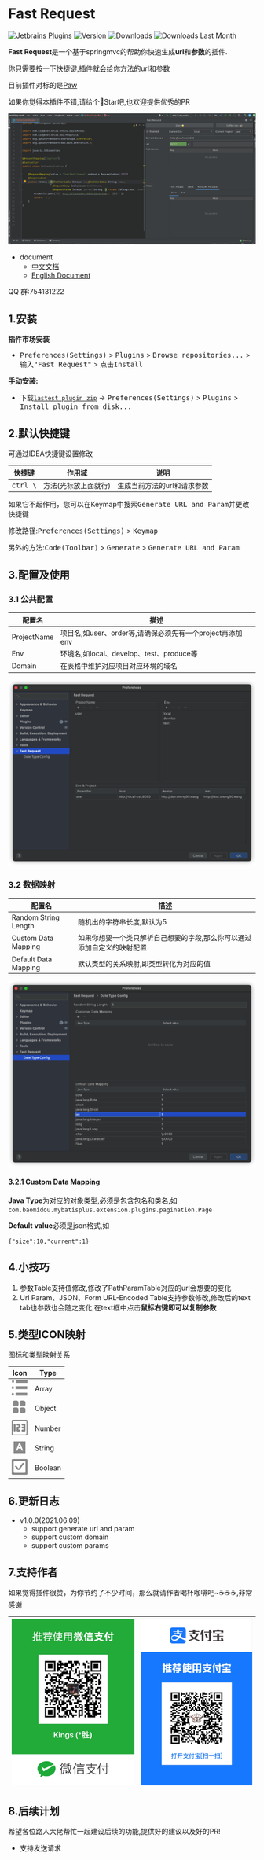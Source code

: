 # Fast Request

[![Jetbrains Plugins][plugin-img]][plugin]
![Version](http://phpstorm.espend.de/badge/16988/version)
![Downloads](http://phpstorm.espend.de/badge/16988/downloads)
![Downloads Last Month](http://phpstorm.espend.de/badge/16988/last-month)

**Fast Request**是一个基于springmvc的帮助你快速生成**url**和**参数**的插件.

你只需要按一下快捷键,插件就会给你方法的url和参数

目前插件对标的是[Paw](https://paw.cloud/)

如果你觉得本插件不错,请给个🌟Star吧,也欢迎提供优秀的PR

![example](./screenshot/example.gif)

- document
    * [中文文档](README.zh_CN.md)
    * [English Document](README.md)

QQ 群:754131222

## 1.安装

**插件市场安装**

- <kbd>Preferences(Settings)</kbd> > <kbd>Plugins</kbd> > <kbd>Browse repositories...</kbd> > <kbd>输入"Fast
  Request"</kbd> > <kbd>点击Install</kbd>

**手动安装:**

- 下载[`lastest plugin zip`][latest-release] -> <kbd>Preferences(Settings)</kbd> > <kbd>Plugins</kbd> > <kbd>Install
  plugin from disk...</kbd>

## 2.默认快捷键
可通过IDEA快捷键设置修改

|快捷键|作用域|说明|
| --- | --- | --- |
| <kbd> ctrl \ </kbd> | 方法(光标放上面就行) | 生成当前方法的url和请求参数 |

如果它不起作用，您可以在Keymap中搜索<kbd>Generate URL and Param</kbd>并更改快捷键

修改路径:<kbd>Preferences(Settings)</kbd> > <kbd>Keymap</kbd>

另外的方法:<kbd>Code(Toolbar)</kbd> > <kbd>Generate</kbd> > <kbd>Generate URL and Param</kbd>

## 3.配置及使用

### 3.1 公共配置
|配置名|描述|
| --- | --- |
|ProjectName|项目名,如user、order等,请确保必须先有一个project再添加env|
|Env|环境名,如local、develop、test、produce等|
|Domain|在表格中维护对应项目对应环境的域名|

![](./screenshot/commonConfig.png)

### 3.2 数据映射
|配置名|描述|
| --- | --- |
|Random String Length|随机出的字符串长度,默认为5|
|Custom Data Mapping|如果你想要一个类只解析自己想要的字段,那么你可以通过添加自定义的映射配置|
|Default Data Mapping|默认类型的关系映射,即类型转化为对应的值|

![](./screenshot/dataMapping.png)

#### 3.2.1 Custom Data Mapping
**Java Type**为对应的对象类型,必须是包含包名和类名,如`com.baomidou.mybatisplus.extension.plugins.pagination.Page`

**Default value**必须是json格式,如
```
{"size":10,"current":1}
```

## 4.小技巧
1. 参数Table支持值修改,修改了PathParamTable对应的url会想要的变化
2. Url Param、JSON、Form URL-Encoded Table支持参数修改,修改后的text tab也参数也会随之变化,在text框中点击**鼠标右键即可以复制参数**


## 5.类型ICON映射
图标和类型映射关系

|Icon|Type|
| --- | --- | 
|![](./screenshot/icon/array.svg)  |Array  |
|![](./screenshot/icon/object.svg) |Object |
|![](./screenshot/icon/number.svg) |Number |
|![](./screenshot/icon/string.svg) |String |
|![](./screenshot/icon/boolean.svg)|Boolean|

## 6.更新日志
- v1.0.0(2021.06.09)
  * support generate url and param
  * support custom domain
  * support custom params
  
## 7.支持作者
如果觉得插件很赞，为你节约了不少时间，那么就请作者喝杯咖啡吧~☕☕☕,非常感谢

| ![微信](./screenshot/pay/wechat.jpg) | ![支付宝](./screenshot/pay/alipay.png) |
| --- | --- |

## 8.后续计划
希望各位路人大佬帮忙一起建设后续的功能,提供好的建议以及好的PR!

* 支持发送请求 


[latest-release]: https://github.com/kings1990/fast-request/releases/latest
[plugin]: https://plugins.jetbrains.com/plugin/16988
[plugin-img]: https://img.shields.io/badge/plugin-FastRequest-x.svg